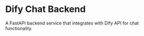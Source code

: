 # Dify Chat Backend

A FastAPI backend service that integrates with Dify API for chat functionality.
